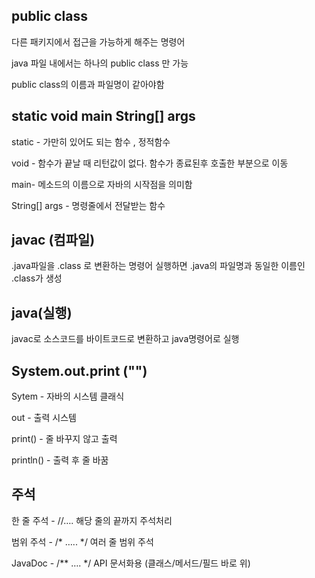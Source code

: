 ## public class

다른 패키지에서 접근을 가능하게 해주는 명령어

java 파일 내에서는 하나의 public class 만 가능

public class의 이름과 파일명이 같아야함

## static void main String[] args

static - 가만히 있어도 되는 함수 , 정적함수

void - 함수가 끝날 때 리턴값이 없다. 함수가 종료된후 호출한 부분으로 이동

main-  메소드의 이름으로 자바의 시작점을 의미함

String[] args - 명령줄에서 전달받는 함수

## javac (컴파일)

.java파일을 .class 로 변환하는 명령어 실행하면  .java의 파일명과 동일한 이름인 .class가 생성

## java(실행)

javac로 소스코드를 바이트코드로 변환하고 java명령어로 실행

## System.out.print ("")

Sytem - 자바의 시스템 클래식

out - 출력 시스템

print() - 줄 바꾸지 않고 출력

println() - 출력 후 줄 바꿈

## **주석**

한 줄 주석 - //….  해당 줄의 끝까지 주석처리

범위 주석 - /* ….. */ 여러 줄 범위 주석

JavaDoc - /** …. */ API 문서화용 (클래스/메서드/필드 바로 위)
